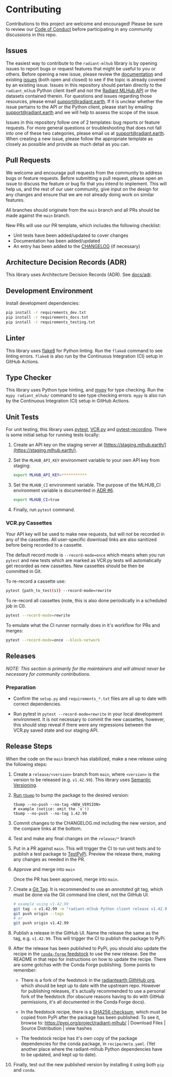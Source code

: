 # Contributing

Contributions to this project are welcome and encouraged! Please be sure to
review our [Code of Conduct](./CODE_OF_CONDUCT.md) before participating in any
community discussions in this repo.

## Issues

The easiest way to contribute to the `radiant-mlhub` library is by opening
issues to report bugs or request features that might be useful to you or
others. Before opening a new issue, please review the
[documentation](https://radiant-mlhub.readthedocs.io/) and existing
[issues](https://github.com/radiantearth/radiant-mlhub/issues) (both open and
closed) to see if the topic is already covered by an existing issue. Issues in
this repository should pertain directly to the `radiant_mlhub` Python client
itself and not the [Radiant MLHub API](https://mlhub.earth/) or the datasets
contained therein. For questions and issues regarding those resources, please
email [support@radiant.earth](mailto:support@radiant.earth). If it is unclear
whether the issue pertains to the API or the Python client, please start by
emailing [support@radiant.earth](mailto:support@radiant.earth) and we will help
to assess the scope of the issue.

Issues in this repository follow one of 2 templates: bug reports or feature
requests. For more general questions or troubleshooting that does not fall into
one of these two categories, please email us at
[support@radiant.earth](mailto:support@radiant.earth). When creating a new
issue, please follow the appropriate template as closely as possible and
provide as much detail as you can.

## Pull Requests

We welcome and encourage pull requests from the community to address bugs or
feature requests. Before submitting a pull request, please open an issue to
discuss the feature or bug fix that you intend to implement. This will help us,
and the rest of our user community, give input on the design for any changes
and ensure that we are not already doing work on similar features.

All branches should originate from the `main` branch and all PRs should be made
against the `main` branch.

New PRs will use our PR template, which includes the following checklist:

* Unit tests have been added/updated to cover changes
* Documentation has been added/updated
* An entry has been added to the [CHANGELOG](./CHANGELOG.md) (if necessary)

## Architecture Decision Records (ADR)

This library uses Architecture Decision Records (ADR). See [docs/adr](docs/adr/0001-record-architecture-decisions.md).

## Development Environment

Install development dependencies:

```bash
pip install -r requirements_dev.txt
pip install -r requirements_docs.txt
pip install -r requirements_testing.txt
```

## Linter

This library uses [flake8](https://flake8.pycqa.org/) for Python
linting. Run the `flake8` command to see linting errors. `flake8` is also
run by the Continuous Integration (CI) setup in GitHub Actions.

## Type Checker

This library uses Python type hinting, and
[mypy](https://mypy.readthedocs.io/) for type checking. Run the `mypy
radiant_mlhub/` command to see type checking errors. `mypy` is also run by the
Continuous Integration (CI) setup in GitHub Actions.

## Unit Tests

For unit testing, this library uses [pytest](https://docs.pytest.org/),
[VCR.py](https://vcrpy.readthedocs.io/) and
[pytest-recording](https://github.com/kiwicom/pytest-recording). There is some
initial setup for running tests locally:

1. Create an API key on the staging server at [https://staging.mlhub.earth/](https://staging.mlhub.earth/).
2. Set the `MLHUB_API_KEY` environment variable to your own API key from staging:

   ```bash
   export MLHUB_API_KEY=***********
   ```

3. Set the `MLHUB_CI` environment variable. The purpose of the MLHUB_CI
   environment variable is documented in [ADR #6](/docs/adr/0006-dont-download-datasets-within-pytest-env.md).

   ```bash
   export MLHUB_CI=true
   ```

4. Finally, run `pytest` command.

### VCR.py Cassettes

Your API key will be used to make new requests, but will *not* be recorded in
any of the cassettes. All user-specific download links are also sanitized
before being recorded to a cassette.

The default record mode is `--record-mode=once` which means when you run
`pytest` and new tests which are marked as VCR.py tests will automatically get
recorded as new cassettes. New cassettes should be then be committed in Git.

To re-record a cassette use:

```bash
pytest {path_to_test(s)} --record-mode=rewrite
```

To re-record all cassettes (note, this is also done periodically in a scheduled
job in CI).

```bash
pytest --record-mode=rewrite
```

To emulate what the CI runner normally does in it's workflow for PRs and merges:

```bash
pytest --record-mode=once --block-network
```

## Releases

*NOTE: This section is primarily for the maintainers and will almost never be
necessary for community contributions.*

### Preparation

* Confirm the `setup.py` and `requirements_*.txt` files are all up to date with
correct dependencies.

* Run pytest in `pytest --record-mode=rewrite` in your local development
environment. It is not necessary to commit the new cassettes, however, this
should step reveal if there were any regressions between the VCR.py saved state
and our staging API.

## Release Steps

When the code on the `main` branch has stabilized, make a new release
using the following steps:

1) Create a `release/<version>` branch from `main`, where `<version>` is the
version to be released (e.g. `v1.42.99`). This library uses [Semantic
Versioning](https://semver.org/).

2) [Run `tbump`](https://github.com/TankerHQ/tbump#usage) to bump the package
to the desired version:

   ```shell
   tbump --no-push --no-tag <NEW_VERSION>
   # example (notice: omit the `v`!)
   tbump --no-push --no-tag 1.42.99
   ```

3) Commit changes to the CHANGELOG.md including the new version, and the
compare links at the bottom.

4) Test and make any final changes on the `release/*` branch

5) Put in a PR against `main`. This will trigger the CI to run unit tests and
to publish a test package to [TestPyPi](https://test.pypi.org/). Preview the
release there, making any changes as needed in the PR.

6) Approve and merge into `main`

   Once the PR has been approved, merge into `main`.

7) Create a [Git Tag](https://git-scm.com/book/en/v2/Git-Basics-Tagging). It is
recommended to use an *annotated* git tag, which must be done via the Git
command line client, not the GitHub UI.

   ```bash
   # example using v1.42.99
   git tag -a v1.42.99 -m "radiant-mlhub Python client release v1.42.99"
   git push origin --tags
   # or
   git push origin v1.42.99
   ```

8) Publish a release in the GitHub UI. Name the release the same as the tag,
e.g. `v1.42.99`. This will trigger the CI to publish the package to PyPi.

9) After the release has been published to PyPi, you should also update the
recipe in the [`conda-forge` feedstock](https://github.com/conda-forge/radiant-mlhub-feedstock)
to use the new release. See the README in that repo for instructions on how to
update the recipe. There are some gotchas with the Conda Forge publishing. Some
points to remember:

   * There is a fork of the feedstock in the [radiantearth GithHub
   org](https://github.com/radiantearth/radiant-mlhub-feedstock), which should
   be kept up to date with the upstream repo. However for publishing releases,
   it's actually recommended to use a personal fork of the feedstock (for
   obscure reasons having to do with GitHub permissions, it's all documented in
   the Conda Forge docs).

   * In the feedstock recipe, there is a [SHA256
   checksum](https://github.com/conda-forge/radiant-mlhub-feedstock/blob/main/recipe/meta.yaml#L8-L10),
   which must be copied from PyPi after the package has been published: To
   see it, browse to: https://pypi.org/project/radiant-mlhub/ | Download
   Files | Source Distribution | view hashes

   * The feedstock recipe has it's own copy of the package dependencies for the
   conda package, in `recipe/meta.yaml`. (Yet another place where the
   radiant-mlhub Python dependencies have to be updated, and kept up to date).

10) Finally, test out the new published version by installing it using both
`pip` and `conda`.
